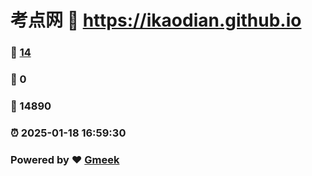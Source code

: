 # 考点网 :link: https://ikaodian.github.io 
### :page_facing_up: [14](https://ikaodian.github.io/tag.html) 
### :speech_balloon: 0 
### :hibiscus: 14890 
### :alarm_clock: 2025-01-18 16:59:30 
### Powered by :heart: [Gmeek](https://github.com/Meekdai/Gmeek)
